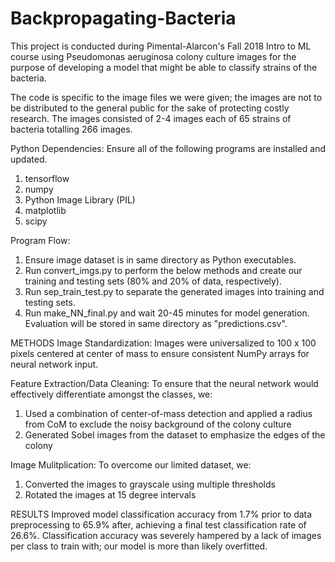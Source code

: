 # Backpropagating-Bacteria
This project is conducted during Pimental-Alarcon's Fall 2018 Intro to ML course using Pseudomonas aeruginosa colony culture images for the purpose of developing a model that might be able to classify strains of the bacteria.

The code is specific to the image files we were given; the images are not to be distributed to the general public for the sake of protecting costly research. The images consisted of 2-4 images each of 65 strains of bacteria totalling 266 images.

Python Dependencies:
Ensure all of the following programs are installed and updated.
1. tensorflow
2. numpy
3. Python Image Library (PIL)
4. matplotlib
5. scipy

Program Flow:
1. Ensure image dataset is in same directory as Python executables.
2. Run convert_imgs.py to perform the below methods and create our training and testing sets (80% and 20% of data, respectively).
3. Run sep_train_test.py to separate the generated images into training and testing sets.
4. Run make_NN_final.py and wait 20-45 minutes for model generation. Evaluation will be stored in same directory as "predictions.csv".


METHODS
Image Standardization:
Images were universalized to 100 x 100 pixels centered at center of mass to ensure consistent NumPy arrays for neural network input.

Feature Extraction/Data Cleaning:
To ensure that the neural network would effectively differentiate amongst the classes, we:
1. Used a combination of center-of-mass detection and applied a radius from CoM to exclude the noisy background of the colony culture
2. Generated Sobel images from the dataset to emphasize the edges of the colony

Image Mulitplication:
To overcome our limited dataset, we:
1. Converted the images to grayscale using multiple thresholds
2. Rotated the images at 15 degree intervals

RESULTS
Improved model classification accuracy from 1.7% prior to data preprocessing to 65.9% after, achieving a final test classification rate of 26.6%. Classification accuracy was severely hampered by a lack of images per class to train with; our model is more than likely overfitted.

